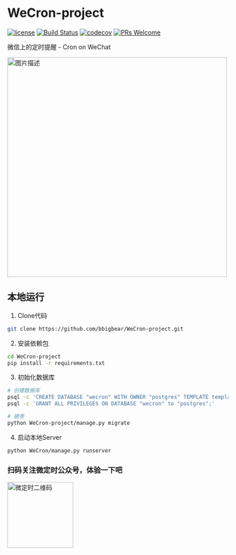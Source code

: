 # WeCron-project

[![license](https://img.shields.io/badge/License-GPLv3-blue.svg)](https://github.com/bbigbear/WeCron-project/blob/master/LICENSE)
[![Build Status](https://github.com/bbigbear/WeCron-project/actions/workflows/deploy.yml/badge.svg)](https://github.com/bbigbear/WeCron-project/actions)
[![codecov](https://codecov.io/gh/bbigbear/WeCron/branch/master/graph/badge.svg)](https://codecov.io/gh/bbigbear/WeCron)
[![PRs Welcome](https://img.shields.io/badge/PRs-welcome-brightgreen.svg)](https://github.com/bbigbear/WeCron-project/pulls)

微信上的定时提醒 - Cron on WeChat

<p>
<a href="http://wecron.betacat.io" class="rich-diff-level-one">
  <img src="https://user-images.githubusercontent.com/2657334/34242455-7c9ae230-e656-11e7-8420-3da003d87ce5.jpeg" height="500" alt="图片描述" align=center />
</a>
</p>

## 本地运行

1. Clone代码

```bash
git clone https://github.com/bbigbear/WeCron-project.git
```

2. 安装依赖包

```bash
cd WeCron-project
pip install -r requirements.txt
```

3. 初始化数据库

```bash
# 创建数据库
psql -c 'CREATE DATABASE "wecron" WITH OWNER "postgres" TEMPLATE template0 ENCODING="UTF8" CONNECTION LIMIT=-1;'
psql -c 'GRANT ALL PRIVILEGES ON DATABASE "wecron" to "postgres";'

# 建表
python WeCron-project/manage.py migrate
```

4. 启动本地Server

```bash
python WeCron/manage.py runserver
```

### 扫码关注微定时公众号，体验一下吧
<p>
<a href="http://wecron.betacat.io" class="rich-diff-level-one">
  <img src="https://user-images.githubusercontent.com/2657334/117764620-64571d00-b25f-11eb-857a-d8c12932065f.png" alt="微定时二维码" data-canonical-src="https://mp.weixin.qq.com/misc/getqrcode?fakeid=3937213371&token=849973266" height="150">
</a>
</p>
